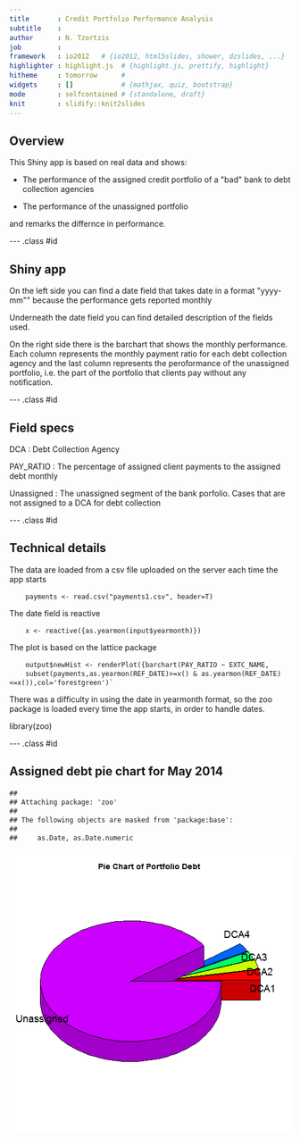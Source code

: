 ```yaml
---
title       : Credit Portfolio Performance Analysis
subtitle    : 
author      : N. Tzortzis
job         : 
framework   : io2012   # {io2012, html5slides, shower, dzslides, ...}
highlighter : highlight.js  # {highlight.js, prettify, highlight}
hitheme     : tomorrow      # 
widgets     : []            # {mathjax, quiz, bootstrap}
mode        : selfcontained # {standalone, draft}
knit        : slidify::knit2slides
---
```


## Overview

This Shiny app is based on real data and shows:



* The performance of the assigned credit portfolio of a "bad" bank to debt collection agencies



* The performance of the unassigned portfolio




and remarks the differnce in performance.

--- .class #id 

## Shiny app

On the left side you can find a date field that takes date in a format "yyyy-mm"" because the performance gets reported monthly



Underneath the date field you can find detailed description of the fields used.




On the right side there is the barchart that shows the monthly performance. Each column represents the monthly payment ratio for each debt collection agency and the last column represents the peroformance of the unassigned portfolio, i.e. the part of the portfolio that clients pay without any notification.

--- .class #id 

## Field specs

DCA : Debt Collection Agency

     
PAY_RATIO : The percentage of assigned client payments to the assigned debt monthly

 
Unassigned : The unassigned segment of the bank porfolio. Cases that are not assigned to a DCA for debt collection  

--- .class #id

## Technical details


The data are loaded from a csv file uploaded on the server each time the app starts
```
    payments <- read.csv("payments1.csv", header=T)
```
The date field is reactive
```
    x <- reactive({as.yearmon(input$yearmonth)})
```
The plot is based on the lattice package
```
    output$newHist <- renderPlot({barchart(PAY_RATIO ~ EXTC_NAME,
    subset(payments,as.yearmon(REF_DATE)>=x() & as.yearmon(REF_DATE)<=x()),col='forestgreen')`
```      
There was a difficulty in using the date in yearmonth format, so the zoo package is loaded every time the app starts, in order to handle dates.

library(zoo)


--- .class #id

## Assigned debt pie chart for May 2014



```
## 
## Attaching package: 'zoo'
## 
## The following objects are masked from 'package:base':
## 
##     as.Date, as.Date.numeric
```

![plot of chunk unnamed-chunk-1](figure/unnamed-chunk-1.png) 

